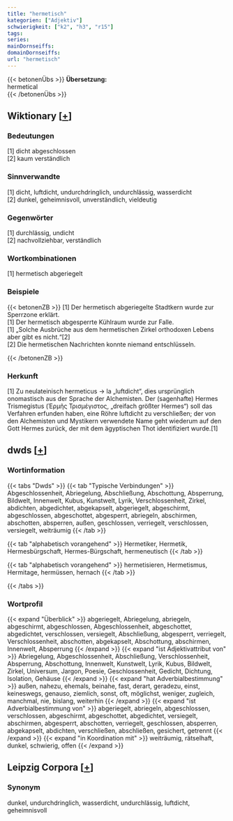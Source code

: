 ```yaml
---
title: "hermetisch"
kategorien: ["Adjektiv"]
schwierigkeit: ["k2", "h3", "r15"]
tags:
series:
mainDornseiffs:
domainDornseiffs:
url: "hermetisch"
---
```


{{< betonenÜbs >}}
**Übersetzung:**  
hermetical  
{{< /betonenÜbs >}}

## Wiktionary [[+](https://de.wiktionary.org/wiki/hermetisch)]

### Bedeutungen
[1] dicht abgeschlossen  
[2] kaum verständlich  

### Sinnverwandte
[1] dicht, luftdicht, undurchdringlich, undurchlässig, wasserdicht  
[2] dunkel, geheimnisvoll, unverständlich, vieldeutig  

### Gegenwörter
[1] durchlässig, undicht  
[2] nachvollziehbar, verständlich  

### Wortkombinationen
[1] hermetisch abgeriegelt  

### Beispiele
{{< betonenZB >}}
[1] Der hermetisch abgeriegelte Stadtkern wurde zur Sperrzone erklärt.  
[1] Der hermetisch abgesperrte Kühlraum wurde zur Falle.  
[1] „Solche Ausbrüche aus dem hermetischen Zirkel orthodoxen Lebens aber gibt es nicht.“[2]  
[2] Die hermetischen Nachrichten konnte niemand entschlüsseln.  

{{< /betonenZB >}}
### Herkunft
[1] Zu neulateinisch hermeticus → la „luftdicht“, dies ursprünglich onomastisch aus der Sprache der Alchemisten. Der (sagenhafte) Hermes Trismegistus (Ἑρμῆς Τρισμέγιστος, „dreifach größter Hermes“) soll das Verfahren erfunden haben, eine Röhre luftdicht zu verschließen; der von den Alchemisten und Mystikern verwendete Name geht wiederum auf den Gott Hermes zurück, der mit dem ägyptischen Thot identifiziert wurde.[1]  



## dwds [[+](https://www.dwds.de/wb/hermetisch)]

### Wortinformation
{{< tabs "Dwds" >}}
{{< tab "Typische Verbindungen" >}}
Abgeschlossenheit, Abriegelung, Abschließung, Abschottung, Absperrung, Bildwelt, Innenwelt, Kubus, Kunstwelt, Lyrik, Verschlossenheit, Zirkel, abdichten, abgedichtet, abgekapselt, abgeriegelt, abgeschirmt, abgeschlossen, abgeschottet, abgesperrt, abriegeln, abschirmen, abschotten, absperren, außen, geschlossen, verriegelt, verschlossen, versiegelt, weiträumig
{{< /tab >}}

{{< tab "alphabetisch vorangehend" >}}
Hermetiker, Hermetik, Hermesbürgschaft, Hermes-Bürgschaft, hermeneutisch
{{< /tab >}}

{{< tab "alphabetisch vorangehend" >}}
hermetisieren, Hermetismus, Hermitage, hermüssen, hernach
{{< /tab >}}

{{< /tabs >}}

### Wortprofil
{{< expand "Überblick" >}} abgeriegelt, Abriegelung, abriegeln, abgeschirmt, abgeschlossen, Abgeschlossenheit, abgeschottet, abgedichtet, verschlossen, versiegelt, Abschließung, abgesperrt, verriegelt, Verschlossenheit, abschotten, abgekapselt, Abschottung, abschirmen, Innenwelt, Absperrung {{< /expand >}}
{{< expand "ist Adjektivattribut von" >}} Abriegelung, Abgeschlossenheit, Abschließung, Verschlossenheit, Absperrung, Abschottung, Innenwelt, Kunstwelt, Lyrik, Kubus, Bildwelt, Zirkel, Universum, Jargon, Poesie, Geschlossenheit, Gedicht, Dichtung, Isolation, Gehäuse {{< /expand >}}
{{< expand "hat Adverbialbestimmung" >}} außen, nahezu, ehemals, beinahe, fast, derart, geradezu, einst, keineswegs, genauso, ziemlich, sonst, oft, möglichst, weniger, zugleich, manchmal, nie, bislang, weiterhin {{< /expand >}}
{{< expand "ist Adverbialbestimmung von" >}} abgeriegelt, abriegeln, abgeschlossen, verschlossen, abgeschirmt, abgeschottet, abgedichtet, versiegelt, abschirmen, abgesperrt, abschotten, verriegelt, geschlossen, absperren, abgekapselt, abdichten, verschließen, abschließen, gesichert, getrennt {{< /expand >}}
{{< expand "in Koordination mit" >}} weiträumig, rätselhaft, dunkel, schwierig, offen {{< /expand >}}

## Leipzig Corpora [[+](https://corpora.uni-leipzig.de/en/res?word=hermetisch&corpusId=deu_newscrawl-public_2018)]


### Synonym
dunkel, undurchdringlich, wasserdicht, undurchlässig, luftdicht, geheimnisvoll

